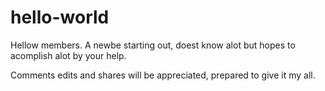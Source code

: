 # hello-world

Hellow members.
A newbe starting out, doest know alot but hopes to acomplish alot by your help.

Comments edits and shares will be appreciated, prepared to give it my all.
